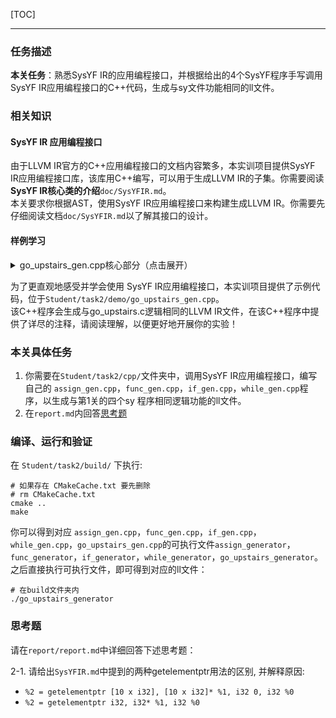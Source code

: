 [TOC]

---

### 任务描述
**本关任务**：熟悉SysYF IR的应用编程接口，并根据给出的4个SysYF程序手写调用SysYF IR应用编程接口的C++代码，生成与sy文件功能相同的ll文件。

### 相关知识
#### SysYF IR 应用编程接口
由于LLVM IR官方的C++应用编程接口的文档内容繁多，本实训项目提供SysYF IR应用编程接口库，该库用C++编写，可以用于生成LLVM IR的子集。你需要阅读**SysYF IR核心类的介绍**`doc/SysYFIR.md`。  
本关要求你根据AST，使用SysYF IR应用编程接口来构建生成LLVM IR。你需要先仔细阅读文档`doc/SysYFIR.md`以了解其接口的设计。

#### 样例学习
<details>
  <summary> go_upstairs_gen.cpp核心部分（点击展开） </summary>

```cpp
    // 全局数组,num,x
    auto *arrayType_num = ArrayType::get(Int32Type, 2);
    auto *arrayType_x = ArrayType::get(Int32Type, 1);
    auto zero_initializer = ConstantZero::get(Int32Type, module);
    std::vector<Constant *> init_val;
    init_val.push_back(CONST_INT(4));
    init_val.push_back(CONST_INT(8));
    auto num_initializer = ConstantArray::get(arrayType_num, init_val);
    auto num = GlobalVariable::create("num", module, arrayType_num, false, num_initializer);//          是否是常量定义，初始化常量(ConstantZero类)
    auto x = GlobalVariable::create("x", module, arrayType_x, false, zero_initializer);// 参数解释：  名字name，所属module，全局变量类型type，

    auto n = GlobalVariable::create("n", module, Int32Type, false, zero_initializer);
    auto tmp = GlobalVariable::create("tmp", module, Int32Type, false, CONST_INT(1));

    // climbStairs函数
    // 函数参数类型的vector
    std::vector<Type *> Ints(1, Int32Type);

    //通过返回值类型与参数类型列表得到函数类型
    auto climbStairsFunTy = FunctionType::get(Int32Type, Ints);

    // 由函数类型得到函数
    auto climbStairsFun = Function::create(climbStairsFunTy,
                                    "climbStairs", module);

    // BB的名字在生成中无所谓,但是可以方便阅读
    auto bb = BasicBlock::create(module, "entry", climbStairsFun);

    builder->set_insert_point(bb);                        // 一个BB的开始,将当前插入指令点的位置设在bb

    auto retAlloca = builder->create_alloca(Int32Type);   // 在内存中分配返回值的位置
    auto nAlloca = builder->create_alloca(Int32Type);     // 在内存中分配参数n的位置

    std::vector<Value *> args;  // 获取climbStairs函数的形参,通过Function中的iterator
    for (auto arg = climbStairsFun->arg_begin(); arg != climbStairsFun->arg_end(); arg++) {
    args.push_back(*arg);   // * 号运算符是从迭代器中取出迭代器当前指向的元素
    }

    builder->create_store(args[0], nAlloca);  // store参数n

    auto retBB = BasicBlock::create(
        module, "", climbStairsFun);  // return分支,提前create,以便true分支可以br

    auto nLoad = builder->create_load(nAlloca);           // 将参数n load上来
    auto icmp = builder->create_icmp_lt(nLoad, CONST_INT(4));  // n和4的比较,注意ICMPLT

    auto trueBB = BasicBlock::create(module, "trueBB_if", climbStairsFun);    // true分支
    auto falseBB = BasicBlock::create(module, "falseBB_if", climbStairsFun);  // false分支

    builder->create_cond_br(icmp, trueBB, falseBB);  // 条件BR
    DEBUG_OUTPUT // 我调试的时候故意留下来的,以醒目地提醒你这个调试用的宏定义方法
    builder->set_insert_point(trueBB);  // if true; 分支的开始需要SetInsertPoint设置
    nLoad = builder->create_load(nAlloca);
    builder->create_store(nLoad, retAlloca);
    builder->create_br(retBB);  // br retBB

    builder->set_insert_point(falseBB);  // if false
    auto *arrayType_dp = ArrayType::get(Int32Type, 10);
    auto dpAlloca = builder->create_alloca(arrayType_dp);

    auto dp0Gep = builder->create_gep(dpAlloca, {CONST_INT(0), CONST_INT(0)});
    builder->create_store(CONST_INT(0), dp0Gep);

    auto dp1Gep = builder->create_gep(dpAlloca, {CONST_INT(0), CONST_INT(1)});
    builder->create_store(CONST_INT(1), dp1Gep);

    auto dp2Gep = builder->create_gep(dpAlloca, {CONST_INT(0), CONST_INT(2)});
    builder->create_store(CONST_INT(2), dp2Gep);

    auto iAlloca = builder->create_alloca(Int32Type);
    builder->create_store(CONST_INT(3), iAlloca);

    auto condBB = BasicBlock::create(module, "condBB_while", climbStairsFun);  // 条件BB
    trueBB = BasicBlock::create(module, "trueBB_while", climbStairsFun);    // true分支
    falseBB = BasicBlock::create(module, "falseBB_while", climbStairsFun);  // false分支

    builder->create_br(condBB);

    builder->set_insert_point(condBB);
    //后略, 详细见代码文件
```
</details>

为了更直观地感受并学会使用 SysYF IR应用编程接口，本实训项目提供了示例代码，位于`Student/task2/demo/go_upstairs_gen.cpp`。  
该C++程序会生成与go_upstairs.c逻辑相同的LLVM IR文件，在该C++程序中提供了详尽的注释，请阅读理解，以便更好地开展你的实验！  

### 本关具体任务
1. 你需要在`Student/task2/cpp/`文件夹中，调用SysYF IR应用编程接口，编写自己的 `assign_gen.cpp`，`func_gen.cpp`，`if_gen.cpp`，`while_gen.cpp`程序，以生成与第1关的四个sy 程序相同逻辑功能的ll文件。
2. 在`report.md`内回答[思考题](#思考题)

### 编译、运行和验证
在 `Student/task2/build/` 下执行:
``` shell
# 如果存在 CMakeCache.txt 要先删除
# rm CMakeCache.txt
cmake ..
make
```
你可以得到对应 `assign_gen.cpp`，`func_gen.cpp`，`if_gen.cpp`，`while_gen.cpp`，`go_upstairs_gen.cpp`的可执行文件`assign_generator`，`func_generator`，`if_generator`，`while_generator`，`go_upstairs_generator`。  
之后直接执行可执行文件，即可得到对应的ll文件：  
``` shell
# 在build文件夹内
./go_upstairs_generator
```

### 思考题
请在`report/report.md`中详细回答下述思考题：

2-1. 请给出`SysYFIR.md`中提到的两种getelementptr用法的区别, 并解释原因:
  - `%2 = getelementptr [10 x i32], [10 x i32]* %1, i32 0, i32 %0` 
  - `%2 = getelementptr i32, i32* %1, i32 %0`